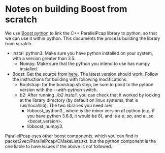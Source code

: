 # Notes on building Boost from scratch

We use [Boost python](https://www.boost.org/doc/libs/1_79_0/libs/python/doc/html/index.html) to link the C++ ParallelPcap library to python, so that we can use it within python. This documents the process building the library from scratch.

* Install python3: Make sure you have python installed on your system, with a version greater than 3.5.
  * Numpy: Make sure that the python you intend to use has numpy installed.
* Boost: Get the source from [here](boost.org). The latest version should work. Follow the instructions for building with following modifications:
  * Bootstrap: for the boostrap.sh step, be sure to point to the python version with the _--with-python_ switch.
  * b2: After running _./b2 install_, you can check that it worked by looking at the library directory (by default on linux systems, that is /usr/local/lib). The two libraries you need are:
    * libboost_python3<minor>.<lib extension>, where <minor> is the minor version of python (e.g. if you have python 3.6.8, it would be 6), and <lib extension> is a _a_, _so_, and a _so.<boost_version>.
    * libboost_numpy3<minor>.<lib extension>
    
ParallelPcap uses other boost components, which you can find in packet2vec/ParallelPcap/CMakeLists.txt, but the python component is the one liable to have issues if the above is not followed.  
 

